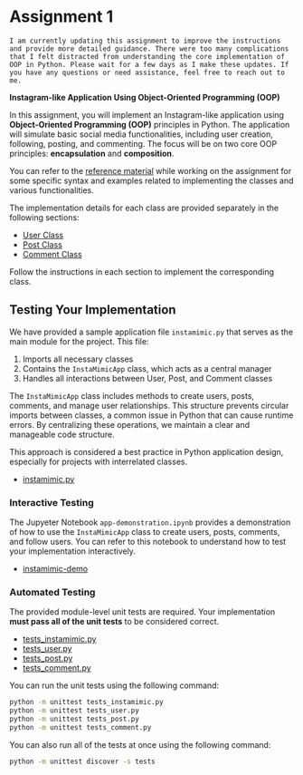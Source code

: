 # Assignment 1

```{warning}
I am currently updating this assignment to improve the instructions and provide more detailed guidance. There were too many complications that I felt distracted from understanding the core implementation of OOP in Python. Please wait for a few days as I make these updates. If you have any questions or need assistance, feel free to reach out to me.
```

**Instagram-like Application Using Object-Oriented Programming (OOP)**

In this assignment, you will implement an Instagram-like application using **Object-Oriented Programming (OOP)** principles in Python. The application will simulate basic social media functionalities, including user creation, following, posting, and commenting. The focus will be on two core OOP principles: **encapsulation** and **composition**.

You can refer to the [reference material](reference-material.md) while working on the assignment for some specific syntax and examples related to implementing the classes and various functionalities.

The implementation details for each class are provided separately in the following sections:

- [User Class](user-class.md)
- [Post Class](post-class.md)
- [Comment Class](comment-class.md)

Follow the instructions in each section to implement the corresponding class.


## Testing Your Implementation

We have provided a sample application file `instamimic.py` that serves as the main module for the project. This file:

1. Imports all necessary classes
2. Contains the `InstaMimicApp` class, which acts as a central manager
3. Handles all interactions between User, Post, and Comment classes

The `InstaMimicApp` class includes methods to create users, posts, comments, and manage user relationships. This structure prevents circular imports between classes, a common issue in Python that can cause runtime errors. By centralizing these operations, we maintain a clear and manageable code structure.

This approach is considered a best practice in Python application design, especially for projects with interrelated classes.

- [instamimic.py](instamimic.py)

### Interactive Testing

The Jupyeter Notebook `app-demonstration.ipynb` provides a demonstration of how to use the `InstaMimicApp` class to create users, posts, comments, and follow users. You can refer to this notebook to understand how to test your implementation interactively.

- [instamimic-demo](instamimic-demo.ipynb)

### Automated Testing

The provided module-level unit tests are required. Your implementation **must pass all of the unit tests** to be considered correct.

- [tests_instamimic.py](tests_instamimic.py)
- [tests_user.py](tests_user.py)
- [tests_post.py](tests_post.py)
- [tests_comment.py](tests_comment.py)

You can run the unit tests using the following command:

```bash
python -m unittest tests_instamimic.py
python -m unittest tests_user.py
python -m unittest tests_post.py
python -m unittest tests_comment.py
```
You can also run all of the tests at once using the following command:

```bash
python -m unittest discover -s tests
```

